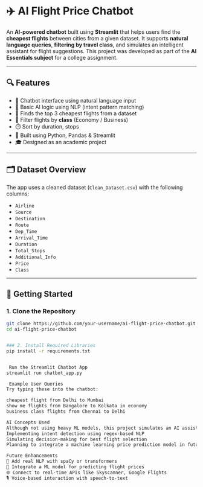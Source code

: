 # ✈️ AI Flight Price Chatbot

An **AI-powered chatbot** built using **Streamlit** that helps users find the **cheapest flights** between cities from a given dataset. It supports **natural language queries**, **filtering by travel class**, and simulates an intelligent assistant for flight suggestions. This project was developed as part of the **AI Essentials subject** for a college assignment.

---

## 🔍 Features

- 💬 Chatbot interface using natural language input
- 🧠 Basic AI logic using NLP (intent pattern matching)
- 💸 Finds the top 3 cheapest flights from a dataset
- 🎫 Filter flights by **class** (Economy / Business)
- ⏱️ Sort by duration, stops
- 🎨 Built using Python, Pandas & Streamlit
- 🎓 Designed as an academic project

---

## 🗂️ Dataset Overview

The app uses a cleaned dataset (`Clean_Dataset.csv`) with the following columns:

- `Airline`
- `Source`
- `Destination`
- `Route`
- `Dep_Time`
- `Arrival_Time`
- `Duration`
- `Total_Stops`
- `Additional_Info`
- `Price`
- `Class`

---

## 🚀 Getting Started

### 1. Clone the Repository

```bash
git clone https://github.com/your-username/ai-flight-price-chatbot.git
cd ai-flight-price-chatbot


### 2. Install Required Libraries
pip install -r requirements.txt


 Run the Streamlit Chatbot App
streamlit run chatbot_app.py

 Example User Queries
Try typing these into the chatbot:

cheapest flight from Delhi to Mumbai
show me flights from Bangalore to Kolkata in economy
business class flights from Chennai to Delhi

AI Concepts Used
Although not using heavy ML models, this project simulates an AI assistant by:
Implementing intent detection using regex-based NLP
Simulating decision-making for best flight selection
Planning to integrate a machine learning price prediction model in future

Future Enhancements
🧠 Add real NLP with spaCy or transformers
🔮 Integrate a ML model for predicting flight prices
🌐 Connect to real-time APIs like Skyscanner, Google Flights
🎙️ Voice-based interaction with speech-to-text
